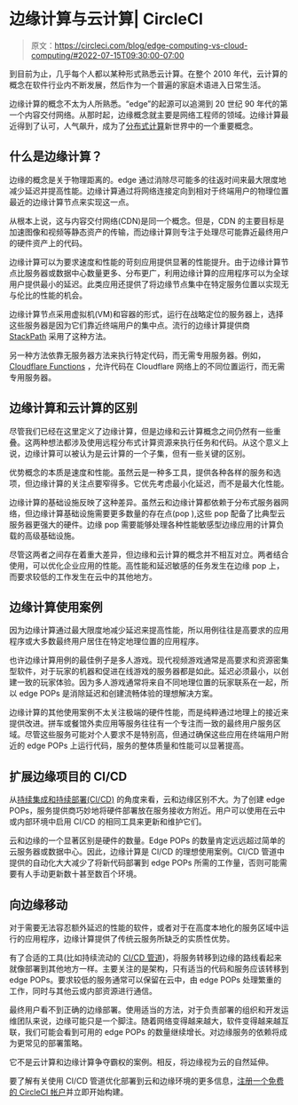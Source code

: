 # 边缘计算与云计算| CircleCI

> 原文：<https://circleci.com/blog/edge-computing-vs-cloud-computing/#2022-07-15T09:30:00-07:00>

到目前为止，几乎每个人都以某种形式熟悉云计算。在整个 2010 年代，云计算的概念在软件行业内不断发展，然后作为一个普遍的家庭术语进入日常生活。

边缘计算的概念不太为人所熟悉。“edge”的起源可以追溯到 20 世纪 90 年代的第一个内容交付网络。从那时起，边缘概念就主要是网络工程师的领域。边缘计算最近得到了认可，人气飙升，成为了[分布式计算](https://circleci.com/blog/distributed-systems/)新世界中的一个重要概念。

## 什么是边缘计算？

边缘的概念是关于物理距离的。edge 通过消除尽可能多的往返时间来最大限度地减少延迟并提高性能。边缘计算通过将网络连接定向到相对于终端用户的物理位置最近的边缘计算节点来实现这一点。

从根本上说，这与内容交付网络(CDN)是同一个概念。但是，CDN 的主要目标是加速图像和视频等静态资产的传输，而边缘计算则专注于处理尽可能靠近最终用户的硬件资产上的代码。

边缘计算可以为要求速度和性能的苛刻应用提供显著的性能提升。由于边缘计算节点比服务器或数据中心数量更多、分布更广，利用边缘计算的应用程序可以为全球用户提供最小的延迟。此类应用还提供了将边缘节点集中在特定服务位置以实现无与伦比的性能的机会。

边缘计算节点采用虚拟机(VM)和容器的形式，运行在战略定位的服务器上，选择这些服务器是因为它们靠近终端用户的集中点。流行的边缘计算提供商 [StackPath](https://www.stackpath.com/products/edge-compute) 采用了这种方法。

另一种方法依靠无服务器方法来执行特定代码，而无需专用服务器。例如， [Cloudflare Functions](https://developers.cloudflare.com/pages/platform/functions) ，允许代码在 Cloudflare 网络上的不同位置运行，而无需专用服务器。

## 边缘计算和云计算的区别

尽管我们已经在这里定义了边缘计算，但是边缘和云计算概念之间仍然有一些重叠。这两种想法都涉及使用远程分布式计算资源来执行任务和代码。从这个意义上说，边缘计算可以被认为是云计算的一个子集，但有一些关键的区别。

优势概念的本质是速度和性能。虽然云是一种多工具，提供各种各样的服务和选项，但边缘计算的关注点要窄得多。它优先考虑最小化延迟，而不是最大化性能。

边缘计算的基础设施反映了这种差异。虽然云和边缘计算都依赖于分布式服务器网络，但边缘计算基础设施需要更多数量的存在点(pop ),这些 pop 配备了比典型云服务器更强大的硬件。边缘 pop 需要能够处理各种性能敏感型边缘应用的计算负载的高级基础设施。

尽管这两者之间存在着重大差异，但边缘和云计算的概念并不相互对立。两者结合使用，可以优化企业应用的性能。高性能和延迟敏感的任务发生在边缘 pop 上，而要求较低的工作发生在云中的其他地方。

## 边缘计算使用案例

因为边缘计算通过最大限度地减少延迟来提高性能，所以用例往往是高要求的应用程序或大多数最终用户居住在特定地理位置的应用程序。

也许边缘计算用例的最佳例子是多人游戏。现代视频游戏通常是高要求和资源密集型软件，对于玩家的机器和促进在线游戏的服务器都是如此。延迟必须最小，以创建一致的玩家体验。因为多人游戏通常将来自不同地理位置的玩家联系在一起，所以 edge POPs 是消除延迟和创建流畅体验的理想解决方案。

边缘计算的其他使用案例不太关注极端的硬件性能，而是纯粹通过地理上的接近来提供改进。拼车或餐馆外卖应用等服务往往有一个专注而一致的最终用户服务区域。尽管这些服务可能对个人要求不是特别高，但通过确保这些应用在终端用户附近的 edge POPs 上运行代码，服务的整体质量和性能可以显著提高。

## 扩展边缘项目的 CI/CD

从[持续集成和持续部署(CI/CD)](https://circleci.com/continuous-integration/) 的角度来看，云和边缘区别不大。为了创建 edge POPs，服务提供商巧妙地将硬件部署放在服务接收方附近。用户可以使用在云中或内部环境中启用 CI/CD 的相同工具来更新和维护它们。

云和边缘的一个显著区别是硬件的数量。Edge POPs 的数量肯定远远超过简单的云服务器或数据中心。因此，边缘计算是 CI/CD 的理想使用案例。CI/CD 管道中提供的自动化大大减少了将新代码部署到 edge POPs 所需的工作量，否则可能需要有人手动更新数十甚至数百个环境。

## 向边缘移动

对于需要无法容忍额外延迟的性能的软件，或者对于在高度本地化的服务区域中运行的应用程序，边缘计算提供了传统云服务所缺乏的实质性优势。

有了合适的工具(比如持续流动的 [CI/CD 管道](https://circleci.com/blog/what-is-a-ci-cd-pipeline/))，将服务转移到边缘的路线看起来就像部署到其他地方一样。主要关注的是架构，只有适当的代码和服务应该转移到 edge POPs。要求较低的服务通常可以保留在云中，由 edge POPs 处理繁重的工作，同时与其他云或内部资源进行通信。

最终用户看不到正确的边缘部署。使用适当的方法，对于负责部署的组织和开发运维团队来说，边缘可能只是一个脚注。随着网络变得越来越大，软件变得越来越互联，我们可能会看到可用的 edge POPs 的数量继续增长。对边缘服务的依赖将成为更常见的部署策略。

它不是云计算和边缘计算争夺霸权的案例。相反，将边缘视为云的自然延伸。

要了解有关使用 CI/CD 管道优化部署到云和边缘环境的更多信息，[注册一个免费的 CircleCI 帐户](https://circleci.com/signup/)并立即开始构建。